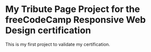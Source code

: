 
# My Tribute Page Project for the freeCodeCamp Responsive Web Design certification

This is my first project to validate my certification.


